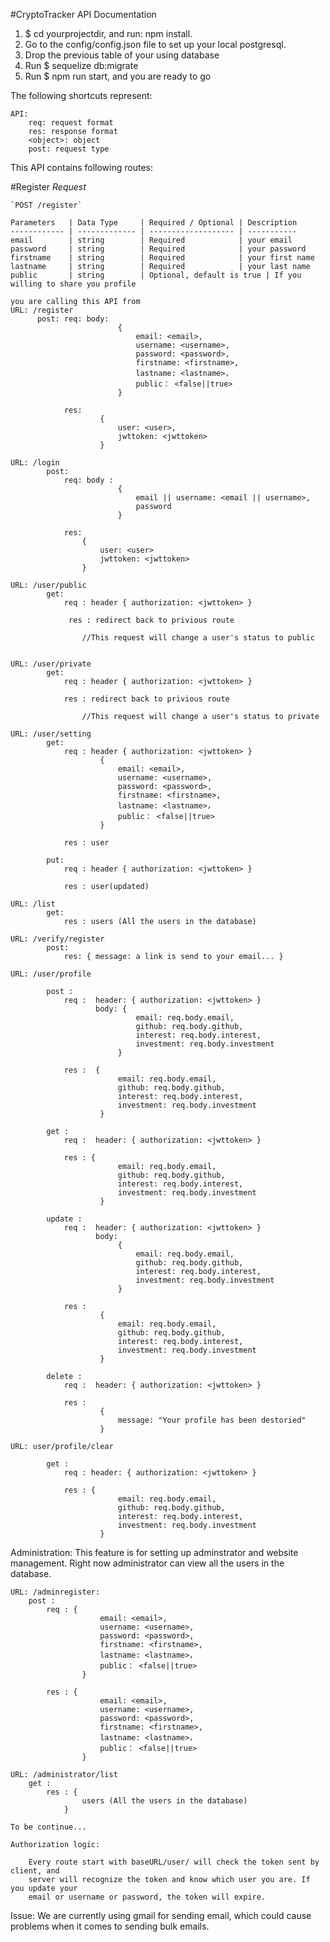 #CryptoTracker API Documentation

1. $ cd yourprojectdir, and run: npm install.
2. Go to the config/config.json file to set up your local postgresql.
3. Drop the previous table of your using database 
4. Run $ sequelize db:migrate
5. Run $ npm run start, and you are ready to go  


The following shortcuts represent:

    API:
        req: request format
        res: response format
        <object>: object
        post: request type

This API contains following routes:

#Register 
    *Request*

    `POST /register`

    Parameters   | Data Type     | Required / Optional | Description
    ------------ | ------------- | ------------------- | -----------
    email        | string        | Required            | your email 
    password     | string        | Required            | your password
    firstname    | string        | Required            | your first name
    lastname     | string        | Required            | your last name
    public       | string        | Optional, default is true | If you willing to share you profile

    you are calling this API from
    URL: /register 
          post: req: body: 
                            {
                                email: <email>, 
                                username: <username>, 
                                password: <password>, 
                                firstname: <firstname>, 
                                lastname: <lastname>，
                                public： <false||true>
                            }  

                res: 
                        {
                            user: <user>,
                            jwttoken: <jwttoken>
                        }

    URL: /login 
            post: 
                req: body : 
                            {
                                email || username: <email || username>,
                                password
                            }

                res: 
                    {
                        user: <user>
                        jwttoken: <jwttoken>
                    }    

    URL: /user/public
            get: 
                req : header { authorization: <jwttoken> }
                 
                 res : redirect back to privious route
                            
                    //This request will change a user's status to public
            

    URL: /user/private
            get: 
                req : header { authorization: <jwttoken> }
                 
                res : redirect back to privious route
                
                    //This request will change a user's status to private

    URL: /user/setting
            get: 
                req : header { authorization: <jwttoken> }
                        {
                            email: <email>, 
                            username: <username>, 
                            password: <password>, 
                            firstname: <firstname>, 
                            lastname: <lastname>，
                            public： <false||true>
                        }  
                
                res : user

            put: 
                req : header { authorization: <jwttoken> }
                
                res : user(updated)     

    URL: /list
            get: 
                res : users (All the users in the database)  

    URL: /verify/register
            post:
                res: { message: a link is send to your email... }  

    URL: /user/profile  
            
            post : 
                req :  header: { authorization: <jwttoken> }
                       body: {
                                email: req.body.email,
                                github: req.body.github,
                                interest: req.body.interest,
                                investment: req.body.investment
                            }

                res :  {
                            email: req.body.email,
                            github: req.body.github,
                            interest: req.body.interest,
                            investment: req.body.investment
                        }

            get :
                req :  header: { authorization: <jwttoken> }

                res : {
                            email: req.body.email,
                            github: req.body.github,
                            interest: req.body.interest,
                            investment: req.body.investment
                        }
                
            update : 
                req :  header: { authorization: <jwttoken> }
                       body: 
                            {
                                email: req.body.email,
                                github: req.body.github,
                                interest: req.body.interest,
                                investment: req.body.investment
                            }

                res :   
                        {
                            email: req.body.email,
                            github: req.body.github,
                            interest: req.body.interest,
                            investment: req.body.investment
                        }

            delete : 
                req :  header: { authorization: <jwttoken> } 

                res : 
                        {
                            message: "Your profile has been destoried" 
                        }    

    URL: user/profile/clear

            get : 
                req : header: { authorization: <jwttoken> }  

                res : {
                            email: req.body.email,
                            github: req.body.github,
                            interest: req.body.interest,
                            investment: req.body.investment
                        }                           

Administration:
    This feature is for setting up adminstrator and website management. Right now administrator can view all the users in the database.

    URL: /adminregister:
        post : 
            req : {
                        email: <email>, 
                        username: <username>, 
                        password: <password>, 
                        firstname: <firstname>, 
                        lastname: <lastname>，
                        public： <false||true>
                    }  

            res : {
                        email: <email>, 
                        username: <username>, 
                        password: <password>, 
                        firstname: <firstname>, 
                        lastname: <lastname>，
                        public： <false||true>
                    }       

    URL: /administrator/list
        get : 
            res : {
                    users (All the users in the database) 
                }
                 
    To be continue...            

    Authorization logic:

        Every route start with baseURL/user/ will check the token sent by client, and 
        server will recognize the token and know which user you are. If you update your
        email or username or password, the token will expire.


Issue:
    We are currently using gmail for sending email, which could cause problems when it comes to sending bulk emails.      